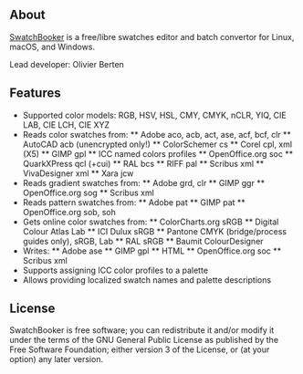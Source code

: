 ## About

[SwatchBooker](http://www.selapa.net/swatchbooker/) is a free/libre swatches editor and batch convertor for Linux, macOS, and Windows.

Lead developer: Olivier Berten

## Features

* Supported color models: RGB, HSV, HSL, CMY, CMYK, nCLR, YIQ, CIE LAB, CIE LCH, CIE XYZ
* Reads color swatches from:
** Adobe aco, acb, act, ase, acf, bcf, clr
** AutoCAD acb (unencrypted only!)
** ColorSchemer cs
** Corel cpl, xml (X5)
** GIMP gpl
** ICC named colors profiles
** OpenOffice.org soc
** QuarkXPress qcl (+cui)
** RAL bcs
** RIFF pal
** Scribus xml
** VivaDesigner xml
** Xara jcw
* Reads gradient swatches from:
** Adobe grd, clr
** GIMP ggr
** OpenOffice.org sog
** Scribus xml
* Reads pattern swatches from:
** Adobe pat
** GIMP pat
** OpenOffice.org sob, soh
* Gets online color swatches from:
** ColorCharts.org sRGB
** Digital Colour Atlas Lab
** ICI Dulux sRGB
** Pantone CMYK (bridge/process guides only), sRGB, Lab
** RAL sRGB
** Baumit ColourDesigner
* Writes:
** Adobe ase
** GIMP gpl
** HTML
** OpenOffice.org soc
** Scribus xml
* Supports assigning ICC color profiles to a palette
* Allows providing localized swatch names and palette descriptions

## License

SwatchBooker is free software; you can redistribute it and/or modify it under the terms of the GNU General Public License as published by the Free Software Foundation; either version 3 of the License, or (at your option) any later version.